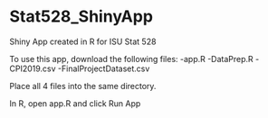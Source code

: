 # Stat528_ShinyApp
Shiny App created in R for ISU Stat 528

To use this app, download the following files:
-app.R
-DataPrep.R
-CPI2019.csv
-FinalProjectDataset.csv

Place all 4 files into the same directory.

In R, open app.R and click Run App
